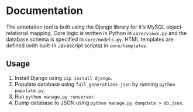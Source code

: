 # Documentation 

The annotation tool is built using the Django library for it's MySQL object-relational mapping. Core logic is written in Python in `core/views.py` and the database schema is specified in `core/models.py`. HTML templates are defined (with built-in Javascript scripts) in `core/templates`.

## Usage
1. Install Django using `pip install django`.
2. Populate database using `full_generations.json` by running `python populate.py`.
3. Run `python manage.py runserver`.
4. Dump database to JSON using `python manage.py dumpdata > db.json`.
